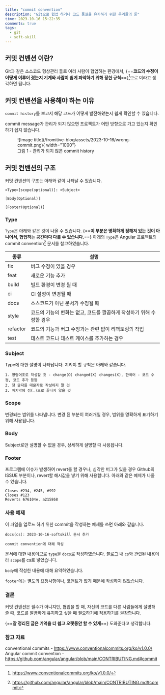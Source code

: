 ```yaml
---
title: "commit convention"
description: "Git으로 협업 하거나 코드 품질을 유지하기 위한 우리들의 룰"
time: 2023-10-16 15:22:35
comments: true
tags:
  - git
  - soft-skill
---
```


## 커밋 컨벤션 이란?

Git과 같은 소스코드 형상관리 툴로 여러 사람이 협업하는 환경에서, {==**코드의 수정이 어떻게 이루어 졌는지 기계와 사람이 쉽게 파악하기 위해 정한 규칙**==}[^1]으로 이라고 생각하면 됩니다.

[^1]: https://www.conventionalcommits.org/ko/v1.0.0/

## 커밋 컨밴션을 사용해야 하는 이유

`commit history`를 보고서 해당 코드가 어떻게 발전해왔는지 쉽게 확인할 수 있습니다.

commit message가 관리가 되지 않으면 프로젝트가 어떤 방향으로 가고 있는지 확인하기 쉽지 않습니다. 
<figure markdown>
![Image title](/fromitive-blog/assets/2023-10-16/wrong-commit.png){ width="1000"}
<figcaption>그림 1 - 관리가 되지 않은 commit history</figcaption>
</figure>


## 커밋 컨밴션의 구조

커밋 컨밴션의 구조는 아래와 같이 나타날 수 있습니다.

```
<Type>[scope(optional)]: <Subject>

[Body(Optional)]

[Footer(Optional)]
```


### Type

`Type`은 아래와 같은 것이 나올 수 있습니다. {==**이 부분은 명확하게 정해저 있는 것이 아니어서, 협업하는 공간마다 다를 수 있습니다.**==} 아래의 `Type`은 Angular 프로젝트의 commit convention[^2] 문서를 참고하였습니다.

[^2]: https://github.com/angular/angular/blob/main/CONTRIBUTING.md#commit

| 종류     | 설명                                                                 |
| -------- | -------------------------------------------------------------------- |
| fix      | 버그 수정이 있을 경우                                                |
| feat     | 새로운 기능 추가                                                     |
| build    | 빌드 환경이 변경 될 때                                               |
| ci       | CI 설정이 변경될 때                                                  |
| docs     | 소스코드가 아닌 문서가 수정될 때                                     |
| style    | 코드의 기능의 변화는 없고, 코드를 깔끔하게 작성하기 위해 수정한 경우 |
| refactor | 코드의 기능과 버그 수정과는 관련 없이 리팩토링의 작업                |
| test     | 테스트 코드나 테스트 케이스를 추가하는 경우                          |

### Subject

Type에 대한 설명이 나타납니다. 지켜야 할 규칙은 아래와 같습니다.

```
1. 명령어조로 작성할 것 - change(O) changed(X) changes(X), 한국어 - 코드 수정, 코드 추가 등등
2. 첫 글자를 대문자로 작성하지 말 것
3. 마지막에 점(.)으로 끝나지 않을 것
```

### Scope

변경되는 범위를 나타냅니다. 변경 된 부분이 여러개일 경우, 범위를 명확하게 표기하기 위해 사용됩니다.

### Body

Subject로만 설명할 수 없을 경우, 상세하게 설명할 때 사용됩니다. 

### Footer

프로그램에 이슈가 발생하여 revert를 할 경우나, 심각한 버그가 있을 경우 Github의 ISSUE 부분이나, revert할 해시값을 넣기 위해 사용합니다. 아래와 같은 예제가 나올 수 있습니다.

```
Closes #234, #245, #992
Closes #123
Reverts 676104e, a215868
```

### 사용 예제

이 파일을 업로드 하기 위한 commit을 작성하는 예제를 쓰면 아래와 같습니다.

```
docs(cs): 2023-10-16-softskill 문서 추가

commit convention에 대해 작성

```

문서에 대한 내용이므로 `type`을 `docs`로 작성하였습니다. 블로그 내 `cs`와 관련된 내용이라 `scope`를 cs로 넣었습니다.

`body`에 작성한 내용에 대해 요약하였습니다.

`footer`에는 별도의 요청사항이나, 코맨트가 없기 때문에 작성하지 않았습니다.

### 결론

커밋 컨밴션은 필수가 아니지만, 협업을 할 때, 자신의 코드를 다른 사람들에게 설명해 줄 때, 코드를 깔끔하게 유지하고 싶을 때 필요하기에 적용하기를 권장합니다.

{==**잘 정리된 글은 기억을 더 쉽고 오랫동안 할 수 있게**==} 도와준다고 생각합니다.


### 참고 자료

conventional commits - https://www.conventionalcommits.org/ko/v1.0.0/
Angular commit convention - https://github.com/angular/angular/blob/main/CONTRIBUTING.md#commit


